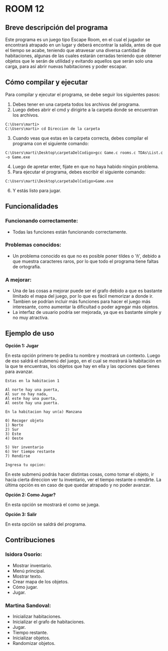 # ROOM 12 

## Breve descripción del programa

Este programa es un juego tipo Escape Room, en el cual el jugador se encontrará
atrapado en un lugar y deberá encontrar la salida, antes de que el tiempo se acabe,
teniendo que atravesar una diversa cantidad de habitaciones, algunas de las cuales estarán
cerradas teniendo que obtener objetos que le serán de utilidad y evitando aquellos que serán solo
una carga, para así abrir nuevas habitaciones y poder escapar.

## Cómo compilar y ejecutar

Para compilar y ejecutar el programa, se debe seguir los siguientes pasos:
1. Debes tener en una carpeta todos los archivos del programa.
2. Luego debes abrir el cmd y dirigirte a la carpeta donde se encuentran los archivos.
```
C:\Users\marti> 
C:\Users\marti> cd Direccion de la carpeta
```
3. Cuando veas que estas en la carpeta correcta, debes compilar el programa con el siguiente comando:
```
C:\Users\marti\Desktop\carpetaDelCodigo>gcc Game.c rooms.c TDAs\List.c -o Game.exe
```
4. Luego de apretar enter, fijate en que no haya habido ningún problema.
5. Para ejecutar el programa, debes escribir el siguiente comando:
```
C:\Users\marti\Desktop\carpetaDelCodigo>Game.exe
```
6. Y estás listo para jugar.
## Funcionalidades

### Funcionando correctamente:

- Todas las funciones están funcionando correctamente.

### Problemas conocidos:

- Un problema conocido es que no es posible poner tildes o 'ñ', debido a que 
muestra caracteres raros, por lo que todo el programa tiene faltas de ortografía.

### A mejorar:

- Una de las cosas a mejorar puede ser el grafo debido a que es bastante límitado el mapa del juego, por lo que es fácil memorizar a donde ir.
- Tambien se podrían incluir más funciones para hacer el juego más interesante, como aumentar la dificultad o poder agregar más objetos.
- La interfaz de usuario podría ser mejorada, ya que es bastante simple y no muy atractiva.
## Ejemplo de uso

**Opción 1: Jugar**

En esta opción primero te pedira tu nombre y mostrará un contexto.
Luego de eso saldrá el submenú del juego, en el cual se mostrará la habitación en la que te encuentras, los objetos que hay en ella y las opciones que tienes para avanzar.
```
Estas en la habitacion 1

Al norte hay una puerta,
Al sur no hay nada,
Al este hay una puerta,
Al oeste hay una puerta.

En la habitacion hay un(a) Manzana

0) Recoger objeto
1) Norte
2) Sur
3) Este
4) Oeste

5) Ver inventario
6) Ver tiempo restante
7) Rendirse

Ingresa tu opcion:
```
En este submenú podrás hacer distintas cosas, como tomar el objeto, ir hacia cierta direccion
ver tu inventario, ver el tiempo restante o rendirte. La última opción es en caso de que quedar atrapado
y no poder avanzar.

**Opción 2: Como Jugar?**

En esta opción se mostrará el como se juega.

**Opción 3: Salir**

En esta opción se saldrá del programa.

## Contribuciones

### Isidora Osorio:
- Mostrar inventario.
- Menú principal.
- Mostrar texto.
- Crear mapa de los objetos.
- Cómo jugar.
- Jugar.


### Martina Sandoval:
- Inicializar habitaciones.
- Inicializar el grafo de habitaciones.
- Jugar.
- Tiempo restante.
- Inicializar objetos.
- Randomizar objetos.

